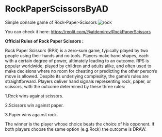 # RockPaperScissorsByAD
Simple console game of Rock-Paper-Scissors
![rock](https://github.com/AlexanderDemirow/RockPaperScissorsByAD/assets/157377338/8fa312e8-d1f2-4bb2-b7d0-7f9b69e29025)

You can check it here:
      https://replit.com/@atdemirov/RockPaperScissors

**Official Rules of Rock Paper Scissors :**

Rock Paper Scissors (RPS) is a zero-sum game, typically played by two people using their hands and no tools. Players make hand shapes, each with a certain degree of power, ultimately leading to an outcome. RPS is popular worldwide, played by children and adults alike, and often used to make decisions where no room for cheating or predicting the other person’s move is allowed.
Despite its underlying complexity, the game’s rules are straightforward. Players deliver hand signals representing rock, paper, or scissors, with the outcome determined by these three rules:

1.Rock wins against scissors.

2.Scissors win against paper.

3.Paper wins against rock.

The winner is the player whose choice beats the choice of his opponent. If both players choose the same option (e.g.Rock) the outcome is DRAW.
